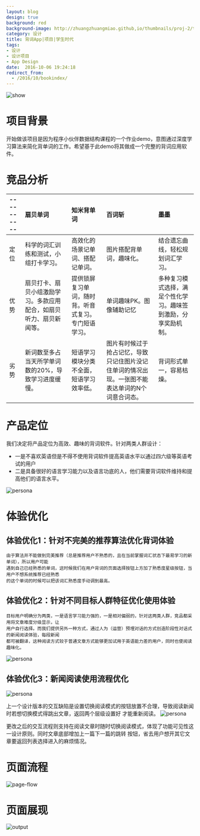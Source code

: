 ```yaml
---
layout: blog
design: true
background: red
background-image: http://zhuangzhuangmiao.github,io/thumbnails/proj-2/thumb.jpg
category: 设计
title: 背词App|项目|学生时代
tags:
- 设计
- 设计项目
- App Design
date:  2016-10-06 19:24:18
redirect_from:
  - /2016/10/bookindex/
---
```


![show](../thumbnails/proj-2/show.png)

# 项目背景

开始做该项目是因为程序小伙伴数据结构课程的一个作业demo，意图通过深度学习算法来简化背单词的工作。希望基于此demo将其做成一个完整的背词应用软件。

# 竞品分析

| ---------- | 扇贝单词                                                           | 知米背单词                                            | 百词斩                                                                                         | 墨墨                                                            |
| :--------- | :----------------------------------------------------------- | :----------------------------------------------- | :------------------------------------------------------------------------------------- | :--------------------------------------------------------- |
| 定位       |  科学的词汇训练和测试，小组打卡学习。                               | 高效化的场景记单词、搭配记单词。                     | 图片搭配背单词，趣味化。                                                                        | 结合遗忘曲线，轻松规划词汇学习。                               |
| 优势       |  扇贝打卡、扇贝小组激励学习。多款应用配合，如扇贝听力、扇贝新闻等。 | 提供锁屏复习单词，随时背。听音式复习。专门短语学习。 | 单词趣味PK。图像辅助记忆                                                                        | 多种复习模式选择，满足个性化学习。趣味签到激励，分享奖励机制。 |
| 劣势       |  新词数至多占当天所学单词数的20%，导致学习进度缓慢。                | 短语学习模块分类不全面，短语学习效率低。             | 图片有时候过于抢占记忆，导致只记住图片没记住单词的情况出现。一张图不能表达单词的N个词意合词态。 | 背词形式单一，容易枯燥。                                       |

# 产品定位

我们决定将产品定位为高效、趣味的背词软件。针对两类人群设计：
* 一是不喜欢英语但是不得不使用背词软件提高英语水平以通过四六级等英语考试的用户
* 二是具备很好的语言学习能力以及语言功底的人，他们需要背词软件维持和提高他们的语言水平。

![persona](../thumbnails/proj-2/persona.png)

# 体验优化

## 体验优化1：针对不完美的推荐算法优化背词体验

    由于算法并不能做到完美推荐（总是推荐用户不熟悉的，且在当前掌握词汇状态下最易学习的新单词），所以用户可能
    遇到自己已经熟悉的单词，这时候我们在用户背词的页面选择按钮上方加了熟悉度星级按钮，当用户不想系统推荐已经熟悉
    的这个单词的时候可以把该词汇熟悉度手动调到最高。
    
## 体验优化2：针对不同目标人群特征优化使用体验
    
    目标用户明确分为两类，一是语言学习能力强的，一是相对偏弱的，针对这两类人群，竞品都采用将文章难度分级显示，让
    用户自行选择。而我们提供另外一种方式，通过人为（运营）预埋对话的方式创造阶段性对话式的新闻阅读体验，每段新闻
    都可被翻译，这种阅读方式较于普通文章方式能够更加试用于英语能力差的用户，同时也使阅读趣味化。
![persona](../thumbnails/proj-2/details.png)

## 体验优化3：新闻阅读使用流程优化

![persona](../thumbnails/proj-2/news1.png)

上一个设计版本的交互缺陷是设置切换阅读模式的按钮放置不合理，导致阅读新闻时若想切换模式得跳出文章，返回两个层级设置好
才能重新阅读。
![persona](../thumbnails/proj-2/news2.png)

更改之后的交互流程则支持在阅读文章时随时切换阅读模式，体现了功能可见性这一设计原则。同时文章底部增加上一篇下一篇的跳转
按钮，省去用户想开其它文章要返回列表选择进入的麻烦情况。


# 页面流程

![page-flow](../thumbnails/proj-2/page-flow.png)

# 页面展现

![output](../thumbnails/proj-2/output.png)
